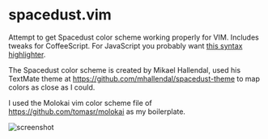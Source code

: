 spacedust.vim
=============

Attempt to get Spacedust color scheme working properly for VIM. Includes tweaks for CoffeeScript. For JavaScript you probably want [this syntax highlighter](https://github.com/marcelbeumer/javascript-syntax.vim).

The Spacedust color scheme is created by Mikael Hallendal, used his TextMate theme at https://github.com/mhallendal/spacedust-theme to map colors as close as I could.

I used the Molokai vim color scheme file of https://github.com/tomasr/molokai as my boilerplate.

![screenshot](https://raw.github.com/marcelbeumer/spacedust.vim/master/screenshots/syntaxspacedust.png)
